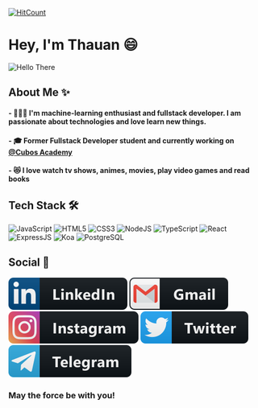 [![HitCount](http://hits.dwyl.com/Apollunius/https://githubcom/Apollunius/READMEgit.svg)](http://hits.dwyl.com/Apollunius/https://githubcom/Apollunius/READMEgit) 

# Hey, I'm Thauan 😄 
![Hello There](https://media.giphy.com/media/3ornk57KwDXf81rjWM/giphy.gif)

## About Me ✨

#### - 👨🏻‍💻 I'm machine-learning enthusiast and fullstack developer. I am passionate about technologies and love learn new things.

#### - :mortar_board: Former Fullstack Developer student and currently working on <a href="https://www.cubos.academy/">@Cubos Academy</a>

#### - 😻 I love watch tv shows, animes, movies, play video games and read books


## Tech Stack 🛠
![JavaScript](https://img.shields.io/static/v1?label=&message=JavaScript&color=orange)
![HTML5](https://img.shields.io/static/v1?label=&message=HTML5&color=red) 
![CSS3](https://img.shields.io/static/v1?label=&message=CSS3&color=blue)
![NodeJS](https://img.shields.io/static/v1?label=&message=NodeJS&color=brightgreen)
![TypeScript](https://img.shields.io/badge/-TypeScript-blue)
![React](https://img.shields.io/badge/-React-ff69b4)
![ExpressJS](https://img.shields.io/badge/-ExpressJs-blue)
![Koa](https://img.shields.io/badge/-Koa-blueviolet)
![PostgreSQL](https://img.shields.io/static/v1?label=&message=PostgreSQL&color=blue)


## Social 📳
[![Linkedin](https://raw.githubusercontent.com/MikeCodesDotNET/ColoredBadges/4a38660afb7be89a6032218589b4454a1285c7f8/svg/social/linkedin.svg)](https://www.linkedin.com/in/thauan-costa/)
[![Gmail](https://raw.githubusercontent.com/MikeCodesDotNET/ColoredBadges/4a38660afb7be89a6032218589b4454a1285c7f8/svg/social/gmail.svg)](mailto:thauan.costa@residencia.dev)
[![Instagram](https://raw.githubusercontent.com/MikeCodesDotNET/ColoredBadges/4a38660afb7be89a6032218589b4454a1285c7f8/svg/social/instagram.svg)](https://www.instagram.com/thauucosta/)
[![Twitter](https://raw.githubusercontent.com/MikeCodesDotNET/ColoredBadges/4a38660afb7be89a6032218589b4454a1285c7f8/svg/social/twitter.svg)](https://twitter.com/ThauuCosta)
[![Telegram](https://raw.githubusercontent.com/MikeCodesDotNET/ColoredBadges/4a38660afb7be89a6032218589b4454a1285c7f8/svg/social/telegram.svg)](https://t.me/ThauuCosta)


### May the force be with you! 
